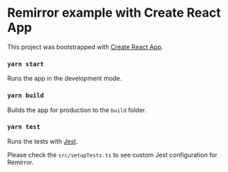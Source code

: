 # Remirror example with Create React App

This project was bootstrapped with [Create React App](https://github.com/facebook/create-react-app).

### `yarn start`

Runs the app in the development mode.

### `yarn build`

Builds the app for production to the `build` folder.

### `yarn test`

Runs the tests with [Jest](https://jestjs.io/).

Please check the `src/setupTests.ts` to see custom Jest configuration for Remirror.
